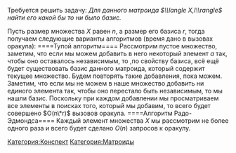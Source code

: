 Требуется решить задачу:
<i> Для данного матроида $\\langle X,I\\rangle$ найти его какой бы то ни
было базис. </i>

Пусть размер множества $X$ равен $n$, а размер его базиса $r$, тогда
получаем следующие варианты алгоритмов (время дано в вызовах
оракула):
\====Тупой алгоритм==== Рассмотрим пустое множество, заметим, что если
мы можем добавить в него некоторый элемент $a$ так, чтобы оно
оставалось независимым, то ,по свойству базиса, всё ещё будет
существовать базис данного матроида, который содержит текущее
множество. Будем повторять такие добавления, пока можем.
Заметим, что если мы не можем в наше множество добавить ни
единого элемента так, чтобы оно перестало быть независимым, то мы
нашли базис. Поскольку при каждом добавлении мы просматриваем все
элементы в поисках того, который мы добавим, то всего будет
совершено $O(n\*r)$ вызовов оракула.
\====Алгоритм Радо-Эдмондса====  Каждый элемент множества $X$ мы
рассмотрим не более одного раза и всего будет сделано $O(n)$
запросов к оракулу.

[Категория:Конспект](Категория:Конспект "wikilink")
[Категория:Матроиды](Категория:Матроиды "wikilink")